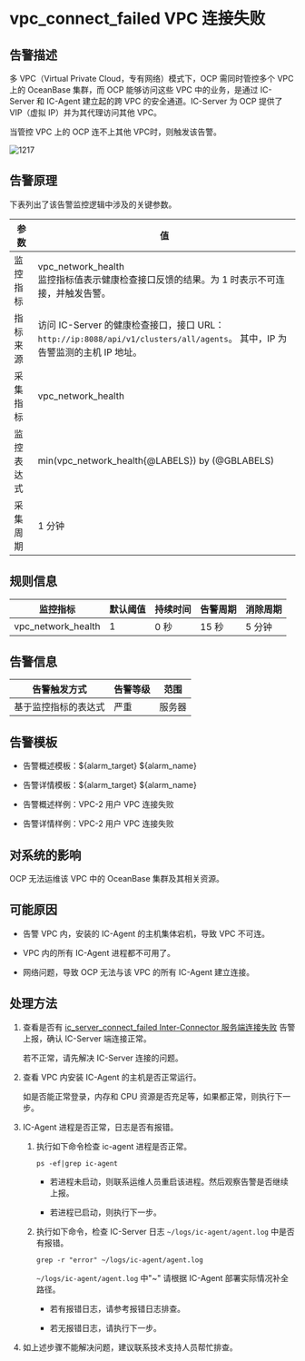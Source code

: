 vpc_connect_failed VPC 连接失败
================================================

**告警描述**
-----------------------------

多 VPC（Virtual Private Cloud，专有网络）模式下，OCP 需同时管控多个 VPC 上的 OceanBase 集群，而 OCP 能够访问这些 VPC 中的业务，是通过 IC-Server 和 IC-Agent 建立起的跨 VPC 的安全通道。IC-Server 为 OCP 提供了 VIP（虚拟 IP）并为其代理访问其他 VPC。

当管控 VPC 上的 OCP 连不上其他 VPC时，则触发该告警。

![1217](https://help-static-aliyun-doc.aliyuncs.com/assets/img/zh-CN/3999600461/p371132.png)

告警原理
-------------------------

下表列出了该告警监控逻辑中涉及的关键参数。

| 参数       | 值                                                                                                                         |
| ---------- | -------------------------------------------------------------------------------------------------------------------------- |
| 监控指标   | vpc_network_health </br>  监控指标值表示健康检查接口反馈的结果。为 1 时表示不可连接，并触发告警。                          |
| 指标来源   | 访问 IC-Server 的健康检查接口，接口 URL：`http://ip:8088/api/v1/clusters/all/agents`。 其中，IP 为告警监测的主机 IP 地址。 |
| 采集指标   | vpc_network_health                                                                                                         |
| 监控表达式 | min(vpc_network_health{@LABELS}) by (@GBLABELS)                                                                            |
| 采集周期   | 1 分钟                                                                                                                     |

**规则信息**
-----------------------------

| 监控指标           | 默认阈值 | 持续时间 | 告警周期 | 消除周期 |
| ------------------ | -------- | -------- | -------- | -------- |
| vpc_network_health | 1        | 0 秒     | 15 秒    | 5 分钟   |

**告警信息**
-----------------------------

| 告警触发方式         | 告警等级 | 范围   |
| -------------------- | -------- | ------ |
| 基于监控指标的表达式 | 严重     | 服务器 |

**告警模板**
-----------------------------

* 告警概述模板：\${alarm_target} \${alarm_name}

* 告警详情模板：\${alarm_target} \${alarm_name}

* 告警概述样例：VPC-2 用户 VPC 连接失败

* 告警详情样例：VPC-2 用户 VPC 连接失败

**对系统的影响**
-------------------------------

OCP 无法运维该 VPC 中的 OceanBase 集群及其相关资源。

**可能原因**
-----------------------------

* 告警 VPC 内，安装的 IC-Agent 的主机集体宕机，导致 VPC 不可连。

* VPC 内的所有 IC-Agent 进程都不可用了。

* 网络问题，导致 OCP 无法与该 VPC 的所有 IC-Agent 建立连接。

**处理方法**
-----------------------------

1. 查看是否有 [ic_server_connect_failed Inter-Connector 服务端连接失败](../300.application-alert/2800.ic_server_connect_failed.md) 告警上报，确认 IC-Server 端连接正常。

   若不正常，请先解决 IC-Server 连接的问题。

2. 查看 VPC 内安装 IC-Agent 的主机是否正常运行。

   如是否能正常登录，内存和 CPU 资源是否充足等，如果都正常，则执行下一步。

3. IC-Agent 进程是否正常，日志是否有报错。

   1. 执行如下命令检查 ic-agent 进程是否正常。

      ```shell
      ps -ef|grep ic-agent
      ```

      * 若进程未启动，则联系运维人员重启该进程。然后观察告警是否继续上报。

      * 若进程已启动，则执行下一步。

   2. 执行如下命令，检查 IC-Server 日志 `~/logs/ic-agent/agent.log` 中是否有报错。

      ```shell
      grep -r "error" ~/logs/ic-agent/agent.log
      ```

      `~/logs/ic-agent/agent.log` 中"\~" 请根据 IC-Agent 部署实际情况补全路径。
      * 若有报错日志，请参考报错日志排查。

      * 若无报错日志，请执行下一步。

4. 如上述步骤不能解决问题，建议联系技术支持人员帮忙排查。
